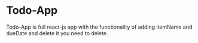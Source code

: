 # Todo-App
Todo-App is full react-js app with the functionality of adding itemName and dueDate and delete it you need to delete.
